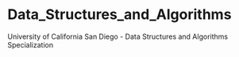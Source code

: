 # Data_Structures_and_Algorithms
University of California San Diego - Data Structures and Algorithms Specialization
